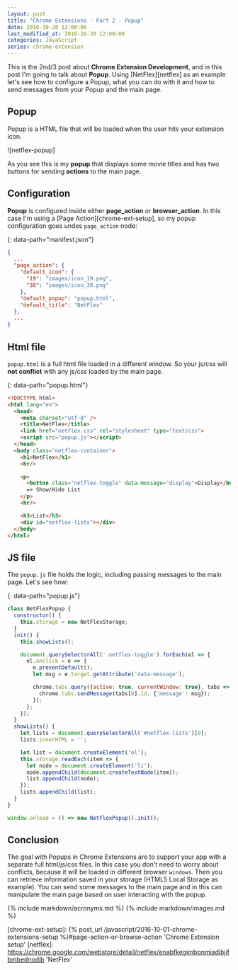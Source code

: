 ```yaml
---
layout: post
title: "Chrome Extensions - Part 2 - Popup"
date: 2016-10-20 12:00:00
last_modified_at: 2016-10-20 12:00:00
categories: JavaScript
series: chrome-extension
---
```


This is the 2nd/3 post about **Chrome Extension Development**, and in this post I'm going to talk about **Popup**. Using [NetFlex][netflex] as an example let's see how to configure a Popup, what you can do with it and how to send messages from your Popup and the main page.

## Popup

Popup is a HTML file that will be loaded when the user hits your extension icon.

![netflex-popup]

As you see this is my **popup** that displays some movie titles and has two buttons for sending **actions** to the main page.

## Configuration

**Popup** is configured inside either **page_action** or **browser_action**. In this case I'm using a [Page Action][chrome-ext-setup], so my popup configuration goes undes `page_action` node:

{: data-path="manifest.json"}
```json
{
  ...
  "page_action": {
    "default_icon": {
      "19": "images/icon_19.png",
      "38": "images/icon_38.png"
    },
    "default_popup": "popup.html",
    "default_title": "NetFlex"
  },
  ...
}
```

## Html file

`popup.html` is a full html file loaded in a different window. So your js/css will **not conflict** with any js/css loaded by the main page.

{: data-path="popup.html"}
```html
<!DOCTYPE html>
<html lang="en">
  <head>
    <meta charset="utf-8" />
    <title>NetFlex</title>
    <link href="netflex.css" rel="stylesheet" type="text/css">
    <script src="popup.js"></script>
  </head>
  <body class="netflex-container">
    <h1>NetFlex</h1>
    <hr/>

    <p>
      <button class="netflex-toggle" data-message="display">Display</button>
      => Show/Hide List
    </p>
    <hr/>

    <h3>List</h3>
    <div id="netflex-lists"></div>
  </body>
</html>
```

## JS file

The `popup.js` file holds the logic, including passing messages to the main page. Let's see how:

{: data-path="popup.js"}
```javascript
class NetFlexPopup {
  constructor() {
    this.storage = new NetFlexStorage;
  }
  init() {
    this.showLists();

    document.querySelectorAll('.netflex-toggle').forEach(el => {
      el.onclick = e => {
        e.preventDefault();
        let msg = e.target.getAttribute('data-message');

        chrome.tabs.query({active: true, currentWindow: true}, tabs => {
          chrome.tabs.sendMessage(tabs[0].id, {'message': msg});
        });
      };
    });
  }
  showLists() {
    let lists = document.querySelectorAll('#netflex-lists')[0];
    lists.innerHTML = '';

    let list = document.createElement('ol');
    this.storage.readEach(item => {
      let node = document.createElement('li');
      node.appendChild(document.createTextNode(item));
      list.appendChild(node);
    });
    lists.appendChild(list);
  }
}

window.onload = () => new NetFlexPopup().init();
```

## Conclusion

The goal with Popups in Chrome Extensions are to support your app with a separate full html/js/css files. In this case you don't need to worry about conflicts, because it will be loaded in different browser `windows`. Then you can retrieve information saved in your storage (HTML5 Local Storage as example). You can send some messages to the main page and in this can manipulate the main page based on user interacting with the popup.

{% include markdown/acronyms.md %}
{% include markdown/images.md %}

[chrome-ext-setup]: {% post_url /javascript/2016-10-01-chrome-extensions-setup %}#page-action-or-browse-action 'Chrome Extension setup'
[netflex]: https://chrome.google.com/webstore/detail/netflex/enabfkegimbpnmiadibjifbmbednodib 'NetFlex'

